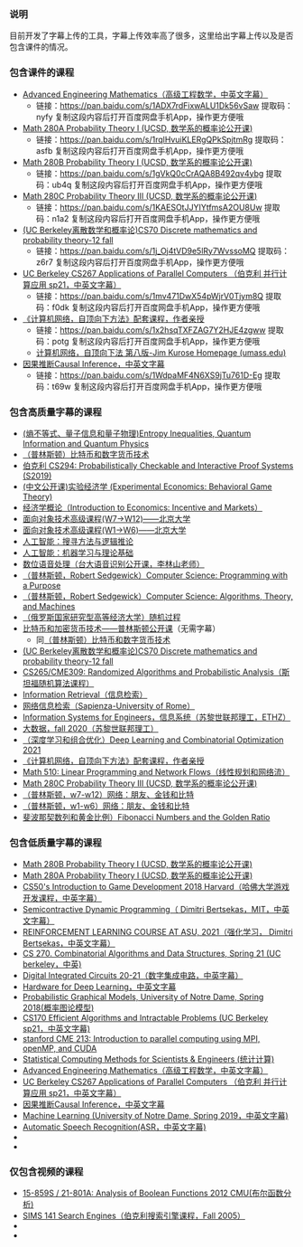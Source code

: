 ### 说明

目前开发了字幕上传的工具，字幕上传效率高了很多，这里给出字幕上传以及是否包含课件的情况。



### 包含课件的课程

- [Advanced Engineering Mathematics（高级工程数学，中英文字幕）](https://www.bilibili.com/video/BV1PV411J7Fu/)
  - 链接：https://pan.baidu.com/s/1ADX7rdFixwALU1Dk56vSaw 
    提取码：nyfy 
    复制这段内容后打开百度网盘手机App，操作更方便哦
- [Math 280A Probability Theory I (UCSD, 数学系的概率论公开课)](https://www.bilibili.com/video/BV1d64y1d7ap/)
  - 链接：https://pan.baidu.com/s/1rqlHvuiKLERgQPkSpjtmRg 
    提取码：asfb 
    复制这段内容后打开百度网盘手机App，操作更方便哦
- [Math 280B Probability Theory I (UCSD, 数学系的概率论公开课)](https://www.bilibili.com/video/BV1Jq4y1j7jC/)
  - 链接：https://pan.baidu.com/s/1gVkQ0cCrAQA8B492qv4ybg 
    提取码：ub4q 
    复制这段内容后打开百度网盘手机App，操作更方便哦
- [Math 280C Probability Theory III (UCSD, 数学系的概率论公开课)](https://www.bilibili.com/video/BV13Q4y197SG/)
  - 链接：https://pan.baidu.com/s/1KAESOtJJYIYtfmsA2OU8Uw 
    提取码：n1a2 
    复制这段内容后打开百度网盘手机App，操作更方便哦
- [(UC Berkeley离散数学和概率论)CS70 Discrete mathematics and probability theory-12 fall](https://www.bilibili.com/video/BV1mb4y1f7kG/)
  - 链接：https://pan.baidu.com/s/1j_Oj4tVD9e5lRy7WvssoMQ 
    提取码：z6r7 
    复制这段内容后打开百度网盘手机App，操作更方便哦
- [UC Berkeley CS267 Applications of Parallel Computers （伯克利 并行计算应用 sp21，中英文字幕）](https://www.bilibili.com/video/BV1nA411V7iZ/)
  - 链接：https://pan.baidu.com/s/1mv471DwX54pWjrV0Tjym8Q 
    提取码：f0dk 
    复制这段内容后打开百度网盘手机App，操作更方便哦
- [《计算机网络，自顶向下方法》配套课程，作者亲授](https://www.bilibili.com/video/BV1mb4y1d7K7/)
  - 链接：https://pan.baidu.com/s/1x2hsqTXFZAG7Y2HJE4zgww 
    提取码：potg 
    复制这段内容后打开百度网盘手机App，操作更方便哦
  - [计算机网络，自顶向下法 第八版-Jim Kurose Homepage (umass.edu)](http://gaia.cs.umass.edu/kurose_ross/lectures.php)
- [因果推断Causal Inference，中英文字幕](https://www.bilibili.com/video/BV1c64y1S7eT/)
  - 链接：https://pan.baidu.com/s/1WdpaMF4N6XS9jTu761D-Eg 
    提取码：t69w 
    复制这段内容后打开百度网盘手机App，操作更方便哦



### 包含高质量字幕的课程

- [(熵不等式、量子信息和量子物理)Entropy Inequalities, Quantum Information and Quantum Physics](https://www.bilibili.com/video/BV12v411G7my/)
- [（普林斯顿）比特币和数字货币技术](https://www.bilibili.com/video/BV1v44y1z7RT/)
- [伯克利 CS294: Probabilistically Checkable and Interactive Proof Systems (S2019)](https://www.bilibili.com/video/BV16U4y1L7V2/)
- [(中文公开课)实验经济学 (Experimental Economics: Behavioral Game Theory)](https://www.bilibili.com/video/BV1fQ4y1R7DU/)
- [经济学概论（Introduction to Economics: Incentive and Markets）](https://www.bilibili.com/video/BV1B44y1r7vj/)
- [面向对象技术高级课程(W7->W12)——北京大学](https://www.bilibili.com/video/BV1Lf4y1Y7dX/)
- [面向对象技术高级课程(W1->W6)——北京大学](https://www.bilibili.com/video/BV1wA411V76V/)
- [人工智能：搜寻方法与逻辑推论](https://www.bilibili.com/video/BV14Q4y1R7QZ/)
- [人工智能：机器学习与理论基础](https://www.bilibili.com/video/BV1MB4y1w7YV/)
- [数位语音处理（台大语音识别公开课，李林山老师）](https://www.bilibili.com/video/BV1UV411n7Tv/)
- [（普林斯顿，Robert Sedgewick）Computer Science: Programming with a Purpose](https://www.bilibili.com/video/BV1R64y1k7Vp/)
- [（普林斯顿，Robert Sedgewick）Computer Science: Algorithms, Theory, and Machines](https://www.bilibili.com/video/BV1F54y157aM/)
- [（俄罗斯国家研究型高等经济大学）随机过程](https://www.bilibili.com/video/BV1Rh411Y7zK/)
- [比特币和加密货币技术——普林斯顿公开课](https://www.bilibili.com/video/BV1SV411E7wP/)（无需字幕）
  - 同[（普林斯顿）比特币和数字货币技术](https://www.bilibili.com/video/BV1v44y1z7RT/)
- [(UC Berkeley离散数学和概率论)CS70 Discrete mathematics and probability theory-12 fall](https://www.bilibili.com/video/BV1mb4y1f7kG/)
- [CS265/CME309: Randomized Algorithms and Probabilistic Analysis（斯坦福随机算法课程）](https://www.bilibili.com/video/BV14V411n7fX/)
- [Information Retrieval（信息检索）](https://www.bilibili.com/video/BV1FZ4y1w7s7/)
- [网络信息检索（Sapienza-University of Rome）](https://www.bilibili.com/video/BV1mK4y1P7VS/)
-  [Information Systems for Engineers，信息系统（苏黎世联邦理工，ETHZ）](https://www.bilibili.com/video/BV1kQ4y1Z7Y2/)
- [大数据，fall 2020（苏黎世联邦理工）](https://www.bilibili.com/video/BV1Jh411m7jG/)
- [（深度学习和组合优化）Deep Learning and Combinatorial Optimization 2021](https://www.bilibili.com/video/BV1Yo4y1y7Ca/)
- [《计算机网络，自顶向下方法》配套课程，作者亲授](https://www.bilibili.com/video/BV1mb4y1d7K7/)
- [Math 510: Linear Programming and Network Flows（线性规划和网络流）](https://www.bilibili.com/video/BV1N54y1G7Qm/)
- [Math 280C Probability Theory III (UCSD, 数学系的概率论公开课)](https://www.bilibili.com/video/BV13Q4y197SG/)
- [（普林斯顿，w7-w12）网络：朋友、金钱和比特](https://www.bilibili.com/video/BV1sh411a7yh/)
- [（普林斯顿，w1-w6）网络：朋友、金钱和比特](https://www.bilibili.com/video/BV1fU4y1L7En/)
- [斐波那契数列和黄金比例）Fibonacci Numbers and the Golden Ratio](https://www.bilibili.com/video/BV1Gg411g79w/)



### 包含低质量字幕的课程

- [Math 280B Probability Theory I (UCSD, 数学系的概率论公开课)](https://www.bilibili.com/video/BV1Jq4y1j7jC/)
- [Math 280A Probability Theory I (UCSD, 数学系的概率论公开课)](https://www.bilibili.com/video/BV1d64y1d7ap/)
- [CS50's Introduction to Game Development 2018 Harvard（哈佛大学游戏开发课程，中英字幕）](https://www.bilibili.com/video/BV1Q64y1d76q/)
- [Semicontractive Dynamic Programming（ Dimitri Bertsekas，MIT，中英文字幕）](https://www.bilibili.com/video/BV1kA411G7B9/)
- [REINFORCEMENT LEARNING COURSE AT ASU, 2021（强化学习， Dimitri Bertsekas，中英文字幕）](https://www.bilibili.com/video/BV1gK4y1d7KH/)
- [CS 270. Combinatorial Algorithms and Data Structures, Spring 21 (UC berkeley，中英)](https://www.bilibili.com/video/BV1tp4y147w4/)
- [Digital Integrated Circuits 20-21（数字集成电路，中英字幕）](https://www.bilibili.com/video/BV1cU4y1t7zt/)
- [Hardware for Deep Learning，中英文字幕](https://www.bilibili.com/video/BV17q4y1J77t/)
- [Probabilistic Graphical Models, University of Notre Dame, Spring 2018(概率图论模型)](https://www.bilibili.com/video/BV1nU4y187y5/)
- [CS170 Efficient Algorithms and Intractable Problems (UC Berkeley sp21，中英文字幕)](https://www.bilibili.com/video/BV15B4y1w7Ae/)
- [stanford CME 213: Introduction to parallel computing using MPI, openMP, and CUDA](https://www.bilibili.com/video/BV1Fv411j7GP/)
- [Statistical Computing Methods for Scientists & Engineers (统计计算)](https://www.bilibili.com/video/BV1JK4y1o7hR/)
- [Advanced Engineering Mathematics（高级工程数学，中英文字幕）](https://www.bilibili.com/video/BV1PV411J7Fu/)
- [UC Berkeley CS267 Applications of Parallel Computers （伯克利 并行计算应用 sp21，中英文字幕）](https://www.bilibili.com/video/BV1nA411V7iZ/)
- [因果推断Causal Inference，中英文字幕](https://www.bilibili.com/video/BV1c64y1S7eT/)
- [Machine Learning (University of Notre Dame, Spring 2019，中英文字幕)](https://www.bilibili.com/video/BV1gh411D7Uf/)
- [Automatic Speech Recognition(ASR，中英文字幕)](https://www.bilibili.com/video/BV1ny4y1t7E4/)
-  
- 



### 仅包含视频的课程

- [15-859S / 21-801A: Analysis of Boolean Functions 2012 CMU(布尔函数分析)](https://www.bilibili.com/video/BV1364y1y71X/)
- [SIMS 141 Search Engines（伯克利搜索引擎课程，Fall 2005）](https://www.bilibili.com/video/BV1954y1j73i/)
- 
- 



